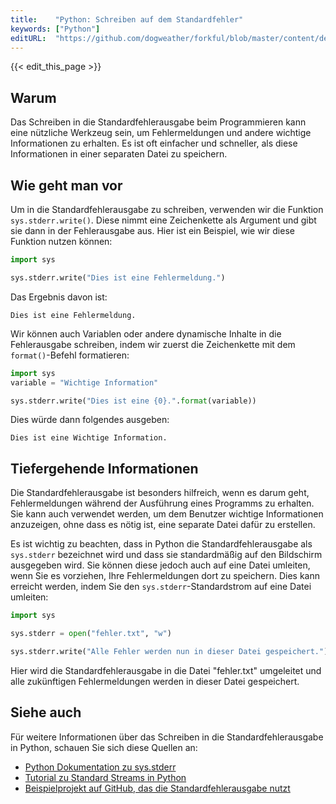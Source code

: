 ```yaml
---
title:    "Python: Schreiben auf dem Standardfehler"
keywords: ["Python"]
editURL:  "https://github.com/dogweather/forkful/blob/master/content/de/python/writing-to-standard-error.md"
---
```


{{< edit_this_page >}}

## Warum 

Das Schreiben in die Standardfehlerausgabe beim Programmieren kann eine nützliche Werkzeug sein, um Fehlermeldungen und andere wichtige Informationen zu erhalten. Es ist oft einfacher und schneller, als diese Informationen in einer separaten Datei zu speichern.

## Wie geht man vor

Um in die Standardfehlerausgabe zu schreiben, verwenden wir die Funktion `sys.stderr.write()`. Diese nimmt eine Zeichenkette als Argument und gibt sie dann in der Fehlerausgabe aus. Hier ist ein Beispiel, wie wir diese Funktion nutzen können:

```Python
import sys

sys.stderr.write("Dies ist eine Fehlermeldung.")
```

Das Ergebnis davon ist:

```
Dies ist eine Fehlermeldung.
```

Wir können auch Variablen oder andere dynamische Inhalte in die Fehlerausgabe schreiben, indem wir zuerst die Zeichenkette mit dem `format()`-Befehl formatieren:

```Python
import sys
variable = "Wichtige Information"

sys.stderr.write("Dies ist eine {0}.".format(variable))
```

Dies würde dann folgendes ausgeben:

```
Dies ist eine Wichtige Information.
```

## Tiefergehende Informationen

Die Standardfehlerausgabe ist besonders hilfreich, wenn es darum geht, Fehlermeldungen während der Ausführung eines Programms zu erhalten. Sie kann auch verwendet werden, um dem Benutzer wichtige Informationen anzuzeigen, ohne dass es nötig ist, eine separate Datei dafür zu erstellen.

Es ist wichtig zu beachten, dass in Python die Standardfehlerausgabe als `sys.stderr` bezeichnet wird und dass sie standardmäßig auf den Bildschirm ausgegeben wird. Sie können diese jedoch auch auf eine Datei umleiten, wenn Sie es vorziehen, Ihre Fehlermeldungen dort zu speichern. Dies kann erreicht werden, indem Sie den `sys.stderr`-Standardstrom auf eine Datei umleiten:

```Python
import sys

sys.stderr = open("fehler.txt", "w")

sys.stderr.write("Alle Fehler werden nun in dieser Datei gespeichert.")
```

Hier wird die Standardfehlerausgabe in die Datei "fehler.txt" umgeleitet und alle zukünftigen Fehlermeldungen werden in dieser Datei gespeichert.

## Siehe auch

Für weitere Informationen über das Schreiben in die Standardfehlerausgabe in Python, schauen Sie sich diese Quellen an:

- [Python Dokumentation zu sys.stderr](https://docs.python.org/de/3/library/sys.html#sys.stderr)
- [Tutorial zu Standard Streams in Python](https://www.python-course.eu/sys_module.php)
- [Beispielprojekt auf GitHub, das die Standardfehlerausgabe nutzt](https://github.com/jdoe/tutorial-project)